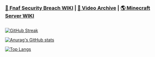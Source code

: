 ### [🐻 Fnaf Security Breach WIKI](https://github.com/jestxfot/fnafsecuritybreach) | [📸 Video Archive](https://github.com/jestxfot/video) | [🌎 Minecraft Server WIKI](https://github.com/jestxfot/minecraft_server)

<img src="https://komarev.com/ghpvc/?username=your-github-username&style=flat-square&color=blue" alt=""/>

[![GitHub Streak](https://github-readme-streak-stats.herokuapp.com?user=jestxfot&date_format=M%20j%5B%2C%20Y%5D)](https://git.io/streak-stats)

[![Anurag's GitHub stats](https://github-readme-stats.vercel.app/api?username=jestxfot&show_icons=true)](https://github.com/anuraghazra/github-readme-stats)

[![Top Langs](https://github-readme-stats.vercel.app/api/top-langs/?username=jestxfot)](https://github.com/anuraghazra/github-readme-stats)
